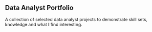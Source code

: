 ## Data Analyst Portfolio
A collection of selected data analyst projects to demonstrate skill sets, knowledge and what I find interesting.
